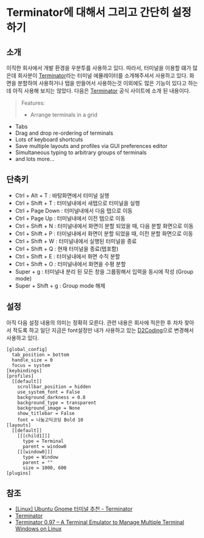 # Terminator에 대해서 그리고 간단히 설정하기 

## 소개

이직한 회사에서 개발 환경을 우분투를 사용하고 있다. 따라서, 터미널을 이용할 떄가 많은데 회사분이 [Terminator](https://en.wikipedia.org/wiki/Terminator_(terminal_emulator))라는 터미널 에뮬레이터를 소개해주셔서 사용하고 있다. 
화면을 분할하여 사용하거나 탭을 만들어서 사용하는것 이외에도 많은 기능이 있다고 하는데 아직 사용해 보지는 않았다. 다음은 [Terminator](https://gnometerminator.blogspot.kr/) 공식 사이트에 소개 된 내용이다. 

> Features:
>
>* Arrange terminals in a grid
 * Tabs
 * Drag and drop re-ordering of terminals
 * Lots of keyboard shortcuts
 * Save multiple layouts and profiles via GUI preferences editor
 * Simultaneous typing to arbitrary groups of terminals
 * and lots more...

## 단축키

* Ctrl + Alt + T : 바탕화면에서 터미널 실행
* Ctrl + Shift + T : 터미널내에서 새탭으로 터미널을 실행
* Ctrl + Page Down : 터미널내에서 다음 탭으로 이동
* Ctrl + Page Up : 터미널내에서 이전 탭으로 이동
* Ctrl + Shift + N : 터미널내에서 화면이 분할 되었을 때, 다음 분할 화면으로 이동
* Ctrl + Shift + P : 터미널내에서 화면이 분할 되었을 때, 이전 분할 화면으로 이동
* Ctrl + Shift + W : 터미널내에서 실행된 터미널을 종료
* Ctrl + Shift + Q : 현재 터미널을 종료(탭포함)
* Ctrl + Shift + E : 터미널내에서 화면 수직 분할
* Ctrl + Shift + O : 터미널내에서 화면을 수평 분할
* Super + g : 터미널내 분리 된 모든 창을 그룹핑해서 입력을 동시에 작성 (Group mode)
* Super + Shift + g : Group mode 해제

## 설정

아직 다음 설정 내용의 의미는 정확히 모른다. 관련 내용은 회사에 적은한 후 차차 찾아서 적도록 하고 일단 지금은 font설정만 내가 사용하고 있는 [D2Coding](https://github.com/naver/d2codingfont)으로 변경해서 사용하고 있다. 

```
[global_config]
  tab_position = bottom
  handle_size = 0
  focus = system
[keybindings]
[profiles]
  [[default]]
    scrollbar_position = hidden
    use_system_font = False
    background_darkness = 0.8
    background_type = transparent
    background_image = None
    show_titlebar = False
    font = 나눔고딕코딩 Bold 10
[layouts]
  [[default]]
    [[[child1]]]
      type = Terminal
      parent = window0
    [[[window0]]]
      type = Window
      parent = ""
      size = 1000, 600
[plugins]
```

## 참조

* [[Linux] Ubuntu Gnome 터미널 추천 - Terminator](http://programmingsummaries.tistory.com/361)
* [Terminator](https://gnometerminator.blogspot.kr/)
* [Terminator 0.97 – A Terminal Emulator to Manage Multiple Terminal Windows on Linux](https://www.tecmint.com/terminator-a-linux-terminal-emulator-to-manage-multiple-terminal-windows/)

